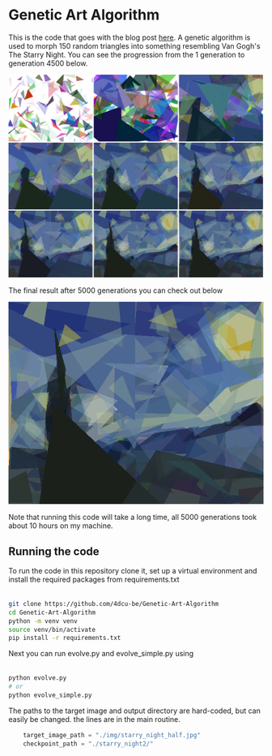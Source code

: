 # Genetic Art Algorithm

This is the code that goes with the blog post [here](http://blog.4dcu.be/programming/2020/01/12/Genetic-Art-Algorithm.html).
A genetic algorithm is used to morph 150 random triangles into something resembling Van Gogh's The Starry Night. You can
see the progression from the 1 generation to generation 4500 below.

![Evolving 150 triangles into a famous painting](./evolution_grid.png)

The final result after 5000 generations you can check out below

![Final result after 5000 generations](./starry_night/drawing_05000.png)

Note that running this code will take a long time, all 5000 generations took about 10 hours on my machine.

## Running the code

To run the code in this repository clone it, set up a virtual environment and install the required packages from requirements.txt

```bash

git clone https://github.com/4dcu-be/Genetic-Art-Algorithm
cd Genetic-Art-Algorithm
python -m venv venv
source venv/bin/activate
pip install -r requirements.txt

```

Next you can run evolve.py and evolve_simple.py using

```bash

python evolve.py
# or
python evolve_simple.py

```

The paths to the target image and output directory are hard-coded, but can easily be changed. the lines are in the main
routine.

```python
    target_image_path = "./img/starry_night_half.jpg"
    checkpoint_path = "./starry_night2/"
```

